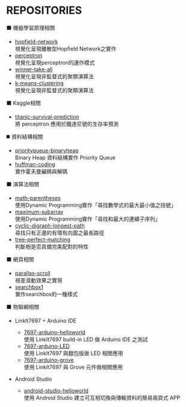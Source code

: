 # REPOSITORIES
⬛ 機器學習原理相關
* [hopfield-network](https://github.com/MU-PING/hopfield-network)  
  視覺化呈現離散型Hopfield Network之實作
* [perceptron](https://github.com/MU-PING/perceptron)  
  視覺化呈現perceptron的運作模式
* [winner-take-all](https://github.com/MU-PING/winner-take-all)  
  視覺化呈現非監督式的聚類演算法
* [k-means-clustering](https://github.com/MU-PING/k-means-clustering)  
  視覺化呈現非監督式的聚類演算法

⬛ Kaggle相關
* [titanic-survival-prediction](https://github.com/MU-PING/titanic-survival-prediction)  
  將 perceptron 應用於鐵達尼號的生存率預測

:black_medium_square: 資料結構相關
* [priorityqueue-binaryheap](https://github.com/MU-PING/priorityqueue-binaryheap)  
  Binary Heap 資料結構實作 Priority Queue
* [huffman-coding](https://github.com/MU-PING/huffman-coding)  
  實作霍夫曼編碼與解碼
 
⬛ 演算法相關
* [math-parentheses](https://github.com/MU-PING/math-parentheses)  
  使用Dynamic Programming實作「尋找數學式的最大最小值之括號」
* [maximum-subarray](https://github.com/MU-PING/maximum-subarray)  
  使用Dynamic Programming實作「尋找和最大的連續子序列」
* [cyclic-digraph-longest-path](https://github.com/MU-PING/cyclic-digraph-longest-path)   
  尋找只有正邊的有環有向圖之最長路徑  
* [tree-perfect-matching](https://github.com/MU-PING/tree-perfect-matching)     
  判斷樹是否具備完美配對的特性
  
⬛ 網頁相關
* [parallax-scroll](https://github.com/MU-PING/parallax-scroll)  
  視差滾動效果之實現
* [searchbox1](https://github.com/MU-PING/searchbox1)  
  實作searchbox的一種樣式
  
⬛ 物聯網相關
* LinkIt7697 + Arduino IDE

  * [7697-arduino-helloworld](https://github.com/MU-PING/7697-arduino-helloworld)  
    使用 LinkIt7697 build-in LED 做 Arduino IDE 之測試
  * [7697-arduino-LED](https://github.com/MU-PING/7697-arduino-LED)  
    使用 LinkIt7697 與麵包版做 LED 相關應用
  * [7697-arduino-grove](https://github.com/MU-PING/7697-arduino-grove)  
    使用 LinkIt7697 與 Grove 元件做相關應用
  
* Android Studio

  * [android-studio-helloworld](https://github.com/MU-PING/android-studio-helloworld)  
    使用 Android Studio 建立可互相切換與傳輸資料的簡易兩頁式 APP
